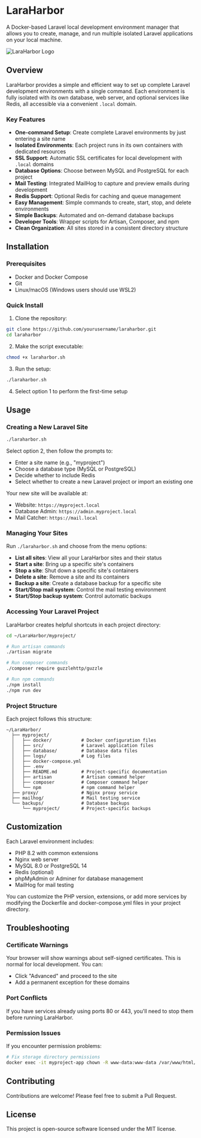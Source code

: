 # LaraHarbor

A Docker-based Laravel local development environment manager that allows you to create, manage, and run multiple isolated Laravel applications on your local machine.

![LaraHarbor Logo](https://via.placeholder.com/800x200?text=LaraHarbor)

## Overview

LaraHarbor provides a simple and efficient way to set up complete Laravel development environments with a single command. Each environment is fully isolated with its own database, web server, and optional services like Redis, all accessible via a convenient `.local` domain.

### Key Features

- **One-command Setup**: Create complete Laravel environments by just entering a site name
- **Isolated Environments**: Each project runs in its own containers with dedicated resources
- **SSL Support**: Automatic SSL certificates for local development with `.local` domains
- **Database Options**: Choose between MySQL and PostgreSQL for each project
- **Mail Testing**: Integrated MailHog to capture and preview emails during development
- **Redis Support**: Optional Redis for caching and queue management
- **Easy Management**: Simple commands to create, start, stop, and delete environments
- **Simple Backups**: Automated and on-demand database backups
- **Developer Tools**: Wrapper scripts for Artisan, Composer, and npm
- **Clean Organization**: All sites stored in a consistent directory structure

## Installation

### Prerequisites

- Docker and Docker Compose
- Git
- Linux/macOS (Windows users should use WSL2)

### Quick Install

1. Clone the repository:

```bash
git clone https://github.com/yourusername/laraharbor.git
cd laraharbor
```

2. Make the script executable:

```bash
chmod +x laraharbor.sh
```

3. Run the setup:

```bash
./laraharbor.sh
```

4. Select option 1 to perform the first-time setup

## Usage

### Creating a New Laravel Site

```bash
./laraharbor.sh
```

Select option 2, then follow the prompts to:
- Enter a site name (e.g., "myproject")
- Choose a database type (MySQL or PostgreSQL)
- Decide whether to include Redis
- Select whether to create a new Laravel project or import an existing one

Your new site will be available at:
- Website: `https://myproject.local`
- Database Admin: `https://admin.myproject.local`
- Mail Catcher: `https://mail.local`

### Managing Your Sites

Run `./laraharbor.sh` and choose from the menu options:

- **List all sites**: View all your LaraHarbor sites and their status
- **Start a site**: Bring up a specific site's containers
- **Stop a site**: Shut down a specific site's containers
- **Delete a site**: Remove a site and its containers
- **Backup a site**: Create a database backup for a specific site
- **Start/Stop mail system**: Control the mail testing environment
- **Start/Stop backup system**: Control automatic backups

### Accessing Your Laravel Project

LaraHarbor creates helpful shortcuts in each project directory:

```bash
cd ~/LaraHarbor/myproject/

# Run artisan commands
./artisan migrate

# Run composer commands
./composer require guzzlehttp/guzzle

# Run npm commands
./npm install
./npm run dev
```

### Project Structure

Each project follows this structure:

```
~/LaraHarbor/
  ├── myproject/
  │   ├── docker/           # Docker configuration files
  │   ├── src/              # Laravel application files
  │   ├── database/         # Database data files
  │   ├── logs/             # Log files
  │   ├── docker-compose.yml
  │   ├── .env
  │   ├── README.md         # Project-specific documentation
  │   ├── artisan           # Artisan command helper
  │   ├── composer          # Composer command helper
  │   └── npm               # npm command helper
  ├── proxy/                # Nginx proxy service
  ├── mailhog/              # Mail testing service
  └── backups/              # Database backups
      └── myproject/        # Project-specific backups
```

## Customization

Each Laravel environment includes:

- PHP 8.2 with common extensions
- Nginx web server
- MySQL 8.0 or PostgreSQL 14
- Redis (optional)
- phpMyAdmin or Adminer for database management
- MailHog for mail testing

You can customize the PHP version, extensions, or add more services by modifying the Dockerfile and docker-compose.yml files in your project directory.

## Troubleshooting

### Certificate Warnings

Your browser will show warnings about self-signed certificates. This is normal for local development. You can:

- Click "Advanced" and proceed to the site
- Add a permanent exception for these domains

### Port Conflicts

If you have services already using ports 80 or 443, you'll need to stop them before running LaraHarbor.

### Permission Issues

If you encounter permission problems:

```bash
# Fix storage directory permissions
docker exec -it myproject-app chown -R www-data:www-data /var/www/html/storage
```

## Contributing

Contributions are welcome! Please feel free to submit a Pull Request.

## License

This project is open-source software licensed under the MIT license.